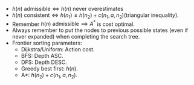 - $h(n) \text{ admissible} \iff h(n) \text{ never overestimates}$
- $h(n)\text{ consistent}\iff h(n_1)\leq h(n_2)+c(n_1,a,n_2) \text{(triangular inequality)}$.
- Remember  $h(n)\text{ admissible} \implies A^*$ is  cost optimal.
- Always remember to put the nodes to previous possible states (even if never expanded) when completing the search tree.
- Frontier sorting parameters:
	- Dijkstra/Uniform: Action cost.
	- BFS: Depth ASC.
	- DFS: Depth DESC.
	- Greedy best first: $h(n)$. 
	- A*: $h(n_2)+c(n_1,a,n_2)$.
